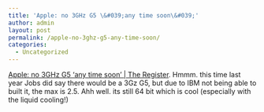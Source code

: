 ```yaml
---
title: 'Apple: no 3GHz G5 \&#039;any time soon\&#039;'
author: admin
layout: post
permalink: /apple-no-3ghz-g5-any-time-soon/
categories:
  - Uncategorized
---
```

[Apple: no 3GHz G5 &#8216;any time soon&#8217; | The Register][1]. Hmmm. this time last year Jobs did say there would be a 3Gz G5, but due to IBM not being able to built it, the max is 2.5. Ahh well. its still 64 bit which is cool (especially with the liquid cooling!)

 [1]: http://www.theregister.co.uk/2004/06/09/apple_g5_promise/